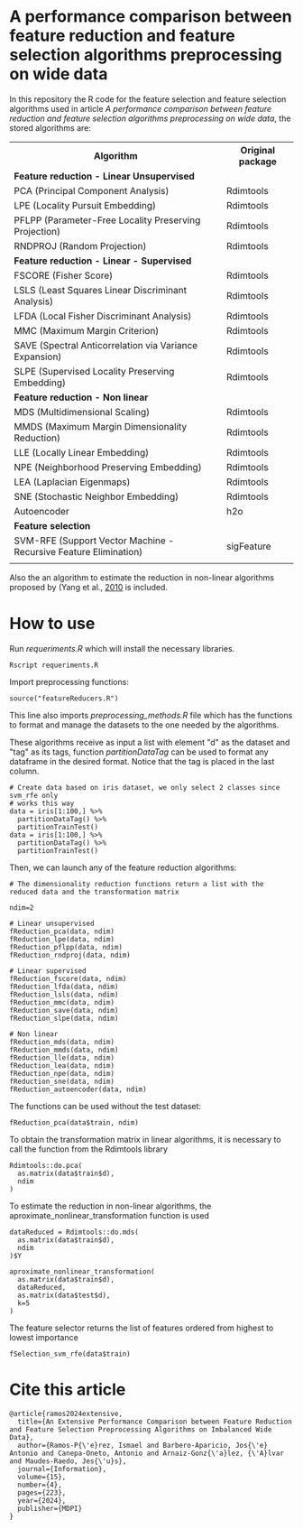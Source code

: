 # A performance comparison between feature reduction and feature selection algorithms preprocessing on wide data

In this repository the R code for the feature selection and feature selection algorithms used in article *A performance comparison between feature reduction and feature selection algorithms preprocessing on wide data*, the stored algorithms are:

<table>
   <tr>
      <th>Algorithm</th>
      <th>Original package</th>
   </tr>
   <tr>
      <td><strong>Feature reduction - Linear Unsupervised</strong></td>
      <td></td>
   </tr>
   <tr>
      <td>PCA (Principal Component Analysis)</td>
      <td>Rdimtools</td>
   </tr>
   <tr>
      <td>LPE (Locality Pursuit Embedding)</td>
      <td>Rdimtools</td>
   </tr>
   <tr>
      <td>PFLPP (Parameter-Free Locality Preserving Projection)</td>
      <td>Rdimtools</td>
   </tr>
   <tr>
      <td>RNDPROJ (Random Projection)</td>
      <td>Rdimtools</td>
   </tr>
   <tr>
      <td><strong>Feature reduction - Linear - Supervised</strong></td>
      <td></td>
   </tr>
   <tr>
      <td>FSCORE (Fisher Score)</td>
      <td>Rdimtools</td>
   </tr>
   <tr>
      <td>LSLS (Least Squares Linear Discriminant Analysis)</td>
      <td>Rdimtools</td>
   </tr>
   <tr>
      <td>LFDA (Local Fisher Discriminant Analysis)</td>
      <td>Rdimtools</td>
   </tr>
   <tr>
      <td>MMC (Maximum Margin Criterion)</td>
      <td>Rdimtools</td>
   </tr>
   <tr>
      <td>SAVE (Spectral Anticorrelation via Variance Expansion)</td>
      <td>Rdimtools</td>
   </tr>
   <tr>
      <td>SLPE (Supervised Locality Preserving Embedding)</td>
      <td>Rdimtools</td>
   </tr>
   <tr>
      <td><strong>Feature reduction - Non linear</strong></td>
      <td></td>
   </tr>
   <tr>
      <td>MDS (Multidimensional Scaling)</td>
      <td>Rdimtools</td>
   </tr>
   <tr>
      <td>MMDS (Maximum Margin Dimensionality Reduction)</td>
      <td>Rdimtools</td>
   </tr>
   <tr>
      <td>LLE (Locally Linear Embedding)</td>
      <td>Rdimtools</td>
   </tr>
   <tr>
      <td>NPE (Neighborhood Preserving Embedding)</td>
      <td>Rdimtools</td>
   </tr>
   <tr>
      <td>LEA (Laplacian Eigenmaps)</td>
      <td>Rdimtools</td>
   </tr>
   <tr>
      <td>SNE (Stochastic Neighbor Embedding)</td>
      <td>Rdimtools</td>
   </tr>
   <tr>
      <td>Autoencoder</td>
      <td>h2o</td>
   </tr>
   <tr>
      <td><strong>Feature selection</strong></td>
      <td></td>
   </tr>
   <tr>
      <td>SVM-RFE (Support Vector Machine - Recursive Feature Elimination)</td>
      <td>sigFeature</td>
   </tr>
   <td></td><td></td>
</table>

Also the an algorithm to estimate the reduction in non-linear algorithms proposed by (Yang et al., [2010](https://doi.org/10.1609/aaai.v24i1.7696) is included.


# How to use

Run *requeriments.R* which will install the necessary libraries.

```Rscript requeriments.R```

Import preprocessing functions:

```
source("featureReducers.R")
```

This line also imports *preprocessing_methods.R* file which has the functions to format and manage the datasets to the one needed by the algorithms.

These algorithms receive as input a list with element "d" as the dataset and "tag" as its tags, function *partitionDataTag* can be used to format any dataframe in the desired format. Notice that the tag is placed in the last column.

```
# Create data based on iris dataset, we only select 2 classes since svm_rfe only
# works this way
data = iris[1:100,] %>%
  partitionDataTag() %>%
  partitionTrainTest()
data = iris[1:100,] %>%
  partitionDataTag() %>%
  partitionTrainTest()
```

Then,  we can launch any of the feature reduction algorithms:

```
# The dimensionality reduction functions return a list with the reduced data and the transformation matrix

ndim=2

# Linear unsupervised
fReduction_pca(data, ndim)
fReduction_lpe(data, ndim)
fReduction_pflpp(data, ndim)
fReduction_rndproj(data, ndim)

# Linear supervised
fReduction_fscore(data, ndim)
fReduction_lfda(data, ndim)
fReduction_lsls(data, ndim)
fReduction_mmc(data, ndim)
fReduction_save(data, ndim)
fReduction_slpe(data, ndim)

# Non linear
fReduction_mds(data, ndim)
fReduction_mmds(data, ndim)
fReduction_lle(data, ndim)
fReduction_lea(data, ndim)
fReduction_npe(data, ndim)
fReduction_sne(data, ndim)
fReduction_autoencoder(data, ndim)
```


The functions can be used without the test dataset:
```
fReduction_pca(data$train, ndim)
```

To obtain the transformation matrix in linear algorithms, it is necessary to call the function from the Rdimtools library

```
Rdimtools::do.pca(
  as.matrix(data$train$d),
  ndim
)
```


To estimate the reduction in non-linear algorithms, the aproximate_nonlinear_transformation function is used
```
dataReduced = Rdimtools::do.mds(
  as.matrix(data$train$d),
  ndim
)$Y

aproximate_nonlinear_transformation(
  as.matrix(data$train$d),
  dataReduced,
  as.matrix(data$test$d),
  k=5
)
```

The feature selector returns the list of features ordered from highest to lowest importance
```
fSelection_svm_rfe(data$train)
```

# Cite this article

```
@article{ramos2024extensive,
  title={An Extensive Performance Comparison between Feature Reduction and Feature Selection Preprocessing Algorithms on Imbalanced Wide Data},
  author={Ramos-P{\'e}rez, Ismael and Barbero-Aparicio, Jos{\'e} Antonio and Canepa-Oneto, Antonio and Arnaiz-Gonz{\'a}lez, {\'A}lvar and Maudes-Raedo, Jes{\'u}s},
  journal={Information},
  volume={15},
  number={4},
  pages={223},
  year={2024},
  publisher={MDPI}
}
```
